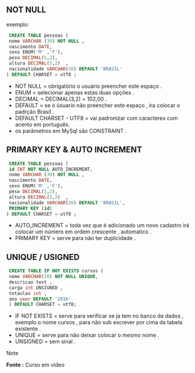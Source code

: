 ## NOT NULL

<p>exemplo:</p>

```sql
 CREATE TABLE pessoas (
 nome VARCHAR (30) NOT NULL ,
 nascimento DATE,
 sexo ENUM('M' ,'F'),
 peso DECIMAL(5,2),
 altura DECIMAL(3,2)  ,
 nacionalidade VARCHAR(20) DEFAULT 'BRASIL'
) DEFAULT CHARSET = utf8 ;
```

* NOT NULL = obrigatório o usuário preencher este espaço .
* ENUM = selecionar apenas estas duas opções .
* DECIMAL  = DECIMAL(3,2) = 102,00 .
* DEFAULT = se o úsuario não preencher este espaço , ira colocar o padrção Brasil .
* DEFAULT CHARSET - UTF8 = vai padronizar com caracteres com acento em português.
* os parâmetros em MySql são CONSTRAINT .

## PRIMARY KEY & AUTO INCREMENT  

```sql
 CREATE TABLE pessoas (
 id INT NOT NULL AUTO_INCREMENT,
 nome VARCHAR (30) NOT NULL ,
 nascimento DATE,
 sexo ENUM('M' ,'F'),
 peso DECIMAL(5,2),
 altura DECIMAL(3,2)  ,
 nacionalidade VARCHAR(20) DEFAULT 'BRASIL',
 PRIMARY KEY (id)
) DEFAULT CHARSET = utf8 ;
```

* AUTO_INCREMENT = toda vez que é adicionado um novo cadastro irá colocar um número em ordem crescente , automatico  .
* PRIMARY KEY = serve para não ter duplicidade .

## UNIQUE  /  USIGNED 

```sql 
 CREATE TABLE IF NOT EXISTS cursos (
 nome VARCHAR(30) NOT NULL UNIQUE,
 descricao text ,
 carga int UNSIGNED ,
 totaulas int ,
 ano year DEFAULT '2016'
 ) DEFAULT CHARSET = utf8;
```
* IF NOT EXISTS = serve para verificar se ja tem no banco de dados , exemplo o nome cursos , para não sub escrever por cima da tabela existente .
* UNIQUE = serve para não deixar colocar o mesmo nome .
* UNSIGNED = sem sinal .

> [!NOTE] 
> **Fonte :** 
> Curso em video 
